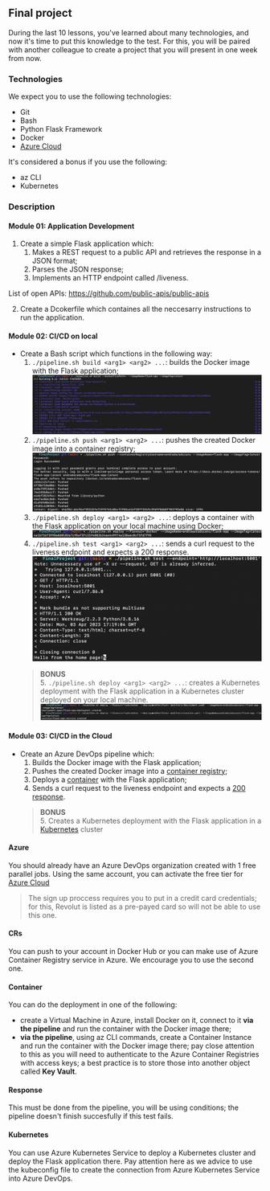 ## Final project

During the last 10 lessons, you've learned about many technologies, and now it's time to put this knowledge to the test.
For this, you will be paired with another colleague to create a project that you will present in one week from now.

### Technologies

We expect you to use the following technologies:
- Git
- Bash
- Python Flask Framework
- Docker
- [Azure Cloud](Azure)

It's considered a bonus if you use the following:
- az CLI
- Kubernetes

### Description

#### Module 01: Application Development

1. Create a simple Flask application which:
   1. Makes a REST request to a public API and retrieves the response in a JSON format;
   2. Parses the JSON response;
   3. Implements an HTTP endpoint called /liveness.

List of open APIs: https://github.com/public-apis/public-apis

2. Create a Dcokerfile which containes all the neccesarry instructions to run the application.

#### Module 02: CI/CD on local

- Create a Bash script which functions in the following way:
  1. `./pipeline.sh build <arg1> <arg2> ...`: builds the Docker image with the Flask application;
    ![build](build.png "build")
  2. `./pipeline.sh push <arg1> <arg2> ...`: pushes the created Docker image into a container registry;
    ![push](push.png "push")
  3. `./pipeline.sh deploy <arg1> <arg2> ...`: deploys a container with the Flask application on your local machine using Docker;
    ![deploy-docker](deploy-docker.png "deploy-docker")
  4. `./pipeline.sh test <arg1> <arg2> ...`: sends a curl request to the liveness endpoint and expects a 200 response.  
    ![test](test.png "test")
  > **BONUS**  
  > 5. `./pipeline.sh deploy <arg1> <arg2> ...`: creates a Kubernetes deployment with the Flask application in a Kubernetes cluster deployed on your local machine.
  > ![deploy-kubernetes](deploy-kubernetes.png "deploy-kubernetes")


#### Module 03: CI/CD in the Cloud

- Create an Azure DevOps pipeline which:
  1. Builds the Docker image with the Flask application;
  2. Pushes the created Docker image into a [container registry](#crs);
  3. Deploys a [container](#container) with the Flask application;
  4. Sends a curl request to the liveness endpoint and expects a [200 response](#response).  
  > **BONUS**  
  > 5. Creates a Kubernetes deployment with the Flask application in a [Kubernetes](#kubernetes) cluster

#### **Azure**
You should already have an Azure DevOps organization created with 1 free parallel jobs. Using the same account, you can activate the free tier for [Azure Cloud](https://signup.azure.com/)
> The sign up proccess requires you to put in a credit card credentials; for this, Revolut is listed as a pre-payed card so will not be able to use this one.

#### **CRs**
You can push to your account in Docker Hub or you can make use of Azure Container Registry service in Azure. We encourage you to use the second one.

#### **Container**
You can do the deployment in one of the following:
- create a Virtual Machine in Azure, install Docker on it, connect to it **via the pipeline** and run the container with the Docker image there;
- **via the pipeline**, using az CLI commands, create a Container Instance and run the container with the Docker image there; pay close attention to this as you will need to authenticate to the Azure Container Registries with access keys; a best practice is to store those into another object called **Key Vault**.

#### **Response**
This must be done from the pipeline, you will be using conditions; the pipeline doesn't finish succesfully if this test fails.

#### **Kubernetes**
You can use Azure Kubernetes Service to deploy a Kubernetes cluster and deploy the Flask application there. Pay attention here as we advice to use the kubeconfig file to create the connection from Azure Kubernetes Service into Azure DevOps.
